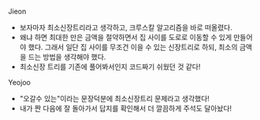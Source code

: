 Jieon
- 보자마자 최소신장트리라고 생각하고, 크루스칼 알고리즘을 바로 떠올렸다.
- 왜냐 하면 최대한 만은 금액을 절약하면서 집 사이를 도로로 이동할 수 있게 만들어야 했다. 그래서 일단 집 사이를 무조건 이을 수 있는 신장트리로 하되, 최소의 금액을 드는 방법을 생각해야 했다.
- 최소신장 트리를 기존에 풀어봐서인지 코드짜기 쉬웠던 것 같다!

Yeojoo
- "오갈수 있는"이라는 문장덕분에 최소신장트리 문제라고 생각했다!
- 내가 짠 다음에 잘 돌아가서 답지를 확인해서 더 깔끔하게 주석도 달아놨다!